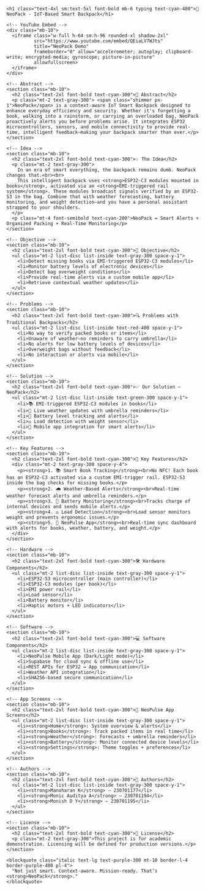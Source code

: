 <!DOCTYPE html>
<html lang="en">
<head>
  <meta charset="UTF-8" />
  <meta name="viewport" content="width=device-width, initial-scale=1.0"/>
  <title>NeoPack - Smart Backpack</title>
  <script src="https://cdn.tailwindcss.com"></script>
  <style>
    /* Typing animation */
    .typing {
      border-right: 2px solid white;
      white-space: nowrap;
      overflow: hidden;
      animation: typing 3s steps(40, end), blink 0.75s step-end infinite;
    }

    @keyframes typing {
      from { width: 0 }
      to { width: 100% }
    }

    @keyframes blink {
      from, to { border-color: transparent }
      50% { border-color: white; }
    }

    .shimmer {
      background: linear-gradient(90deg, #f0f0f0 0%, #fafafa 50%, #f0f0f0 100%);
      background-size: 200% 100%;
      animation: shimmer 2s infinite;
    }

    @keyframes shimmer {
      0% { background-position: -200% 0; }
      100% { background-position: 200% 0; }
    }
  </style>
</head>
<body class="bg-gray-950 text-white font-sans tracking-wide leading-relaxed">
  <div class="container mx-auto px-6 py-10">

    <h1 class="text-4xl sm:text-5xl font-bold mb-6 typing text-cyan-400">🎒 NeoPack - IoT-Based Smart Backpack</h1>

    <!-- YouTube Embed -->
    <div class="mb-10">
      <iframe class="w-full h-64 sm:h-96 rounded-xl shadow-2xl" 
              src="https://www.youtube.com/embed/QEiaLV7WJts" 
              title="NeoPack Demo" 
              frameborder="0" allow="accelerometer; autoplay; clipboard-write; encrypted-media; gyroscope; picture-in-picture" 
              allowfullscreen>
      </iframe>
    </div>

    <!-- Abstract -->
    <section class="mb-10">
      <h2 class="text-2xl font-bold text-cyan-300">🧠 Abstract</h2>
      <p class="mt-2 text-gray-300"> <span class="shimmer px-1">NeoPack</span> is a context-aware IoT Smart Backpack designed to enhance everyday efficiency and security. Whether it's forgetting a book, walking into a rainstorm, or carrying an overloaded bag, NeoPack proactively alerts you before problems arise. It integrates ESP32 microcontrollers, sensors, and mobile connectivity to provide real-time, intelligent feedback—making your backpack smarter than ever.</p>
    </section>

    <!-- Idea -->
    <section class="mb-10">
      <h2 class="text-2xl font-bold text-cyan-300">💡 The Idea</h2>
      <p class="mt-2 text-gray-300">
        In an era of smart everything, the backpack remains dumb. NeoPack changes that.<br><br>
        This intelligent backpack uses <strong>ESP32-C3 modules mounted in books</strong>, activated via an <strong>EMI-triggered rail system</strong>. These modules broadcast signals verified by an ESP32-S3 in the bag. Combine that with weather forecasting, battery monitoring, and weight detection—and you have a personal assistant strapped to your shoulders.
      </p>
      <p class="mt-4 font-semibold text-cyan-200">NeoPack = Smart Alerts + Organized Packing + Real-Time Monitoring</p>
    </section>

    <!-- Objective -->
    <section class="mb-10">
      <h2 class="text-2xl font-bold text-cyan-300">🎯 Objective</h2>
      <ul class="mt-2 list-disc list-inside text-gray-300 space-y-1">
        <li>Detect missing books via EMI-triggered ESP32-C3 modules</li>
        <li>Monitor battery levels of electronic devices</li>
        <li>Detect bag overweight conditions</li>
        <li>Provide real-time alerts via a custom mobile app</li>
        <li>Retrieve contextual weather updates</li>
      </ul>
    </section>

    <!-- Problems -->
    <section class="mb-10">
      <h2 class="text-2xl font-bold text-cyan-300">🔍 Problems with Traditional Backpacks</h2>
      <ul class="mt-2 list-disc list-inside text-red-400 space-y-1">
        <li>No way to verify packed books or items</li>
        <li>Unaware of weather—no reminders to carry umbrella</li>
        <li>No alerts for low battery levels of devices</li>
        <li>Overweight bags without feedback</li>
        <li>No interaction or alerts via mobile</li>
      </ul>
    </section>

    <!-- Solution -->
    <section class="mb-10">
      <h2 class="text-2xl font-bold text-cyan-300">✅ Our Solution – NeoPack</h2>
      <ul class="mt-2 list-disc list-inside text-green-300 space-y-1">
        <li>📚 EMI-triggered ESP32-C3 modules in books</li>
        <li>📡 Live weather updates with umbrella reminders</li>
        <li>🔋 Battery level tracking and alerts</li>
        <li>⚖️ Load detection with weight sensor</li>
        <li>📱 Mobile app integration for smart alerts</li>
      </ul>
    </section>

    <!-- Key Features -->
    <section class="mb-10">
      <h2 class="text-2xl font-bold text-cyan-300">🔑 Key Features</h2>
      <div class="mt-2 text-gray-300 space-y-4">
        <p><strong>1. 📚 Smart Book Tracking</strong><br>No NFC! Each book has an ESP32-C3 activated via a custom EMI-trigger rail. ESP32-S3 inside the bag checks for missing books.</p>
        <p><strong>2. 🌧️ Weather-Based Alerts</strong><br>Real-time weather forecast alerts and umbrella reminders.</p>
        <p><strong>3. 🔋 Battery Monitoring</strong><br>Tracks charge of internal devices and sends mobile alerts.</p>
        <p><strong>4. ⚖️ Load Detection</strong><br>Load sensor monitors weight and prevents ergonomic issues.</p>
        <p><strong>5. 📲 NeoPulse App</strong><br>Real-time sync dashboard with alerts for books, weather, battery, and weight.</p>
      </div>
    </section>

    <!-- Hardware -->
    <section class="mb-10">
      <h2 class="text-2xl font-bold text-cyan-300">🛠 Hardware Components</h2>
      <ul class="mt-2 list-disc list-inside text-gray-300 space-y-1">
        <li>ESP32-S3 microcontroller (main controller)</li>
        <li>ESP32-C3 modules (per book)</li>
        <li>EMI power rail</li>
        <li>Load sensor</li>
        <li>Battery monitor</li>
        <li>Haptic motors + LED indicators</li>
      </ul>
    </section>

    <!-- Software -->
    <section class="mb-10">
      <h2 class="text-2xl font-bold text-cyan-300">💻 Software Components</h2>
      <ul class="mt-2 list-disc list-inside text-gray-300 space-y-1">
        <li>NeoPulse Mobile App (Dark/Light mode)</li>
        <li>Supabase for cloud sync & offline use</li>
        <li>REST APIs for ESP32 ↔ App communication</li>
        <li>Weather API integration</li>
        <li>SHA256-based secure communication</li>
      </ul>
    </section>

    <!-- App Screens -->
    <section class="mb-10">
      <h2 class="text-2xl font-bold text-cyan-300">📱 NeoPulse App Screens</h2>
      <ul class="mt-2 list-disc list-inside text-gray-300 space-y-1">
        <li><strong>Home</strong>: System overview & alerts</li>
        <li><strong>Books</strong>: Track packed items in real time</li>
        <li><strong>Weather</strong>: Forecasts + umbrella reminders</li>
        <li><strong>Battery</strong>: Monitor connected device levels</li>
        <li><strong>Settings</strong>: Theme toggles + preferences</li>
      </ul>
    </section>

    <!-- Authors -->
    <section class="mb-10">
      <h2 class="text-2xl font-bold text-cyan-300">👥 Authors</h2>
      <ul class="mt-2 list-disc list-inside text-gray-300 space-y-1">
        <li><strong>Manoharan K</strong> – 230701177</li>
        <li><strong>Monic Auditya A</strong> – 230701194</li>
        <li><strong>Monish D Y</strong> – 230701195</li>
      </ul>
    </section>

    <!-- License -->
    <section class="mb-10">
      <h2 class="text-2xl font-bold text-cyan-300">📌 License</h2>
      <p class="mt-2 text-gray-300">This project is for academic demonstration. Licensing will be defined for production versions.</p>
    </section>

    <blockquote class="italic text-lg text-purple-300 mt-10 border-l-4 border-purple-400 pl-4">
      "Not just smart. Context-aware. Mission-ready. That’s <strong>NeoPack</strong>."
    </blockquote>
  </div>
</body>
</html>
